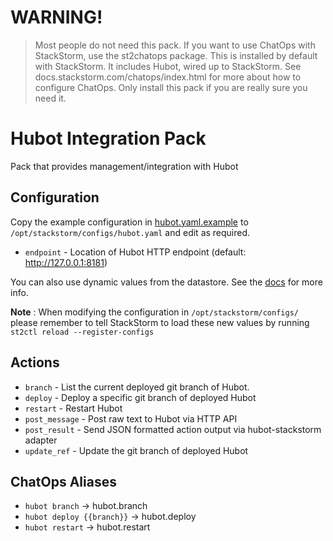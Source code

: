 # WARNING!

> Most people do not need this pack. If you want to use ChatOps with StackStorm, use the st2chatops package. This is installed by default with StackStorm.
> It includes Hubot, wired up to StackStorm.
> See docs.stackstorm.com/chatops/index.html for more about how to configure ChatOps.
> Only install this pack if you are really sure you need it.

# Hubot Integration Pack

Pack that provides management/integration with Hubot

## Configuration

Copy the example configuration in [hubot.yaml.example](./hubot.yaml.example)
to `/opt/stackstorm/configs/hubot.yaml` and edit as required.

* `endpoint` - Location of Hubot HTTP endpoint (default: http://127.0.0.1:8181)

You can also use dynamic values from the datastore. See the
[docs](https://docs.stackstorm.com/reference/pack_configs.html) for more info.

**Note** : When modifying the configuration in `/opt/stackstorm/configs/` please
           remember to tell StackStorm to load these new values by running
           `st2ctl reload --register-configs`

## Actions

* `branch`       - List the current deployed git branch of Hubot.
* `deploy`       - Deploy a specific git branch of deployed Hubot
* `restart`      - Restart Hubot
* `post_message` - Post raw text to Hubot via HTTP API
* `post_result`  - Send JSON formatted action output via hubot-stackstorm adapter
* `update_ref`   - Update the git branch of deployed Hubot

## ChatOps Aliases

* `hubot branch`            -> hubot.branch
* `hubot deploy {{branch}}` -> hubot.deploy
* `hubot restart`           -> hubot.restart
